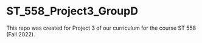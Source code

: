# ST_558_Project3_GroupD

This repo was created for Project 3 of our curriculum for the course ST 558 (Fall 2022).

